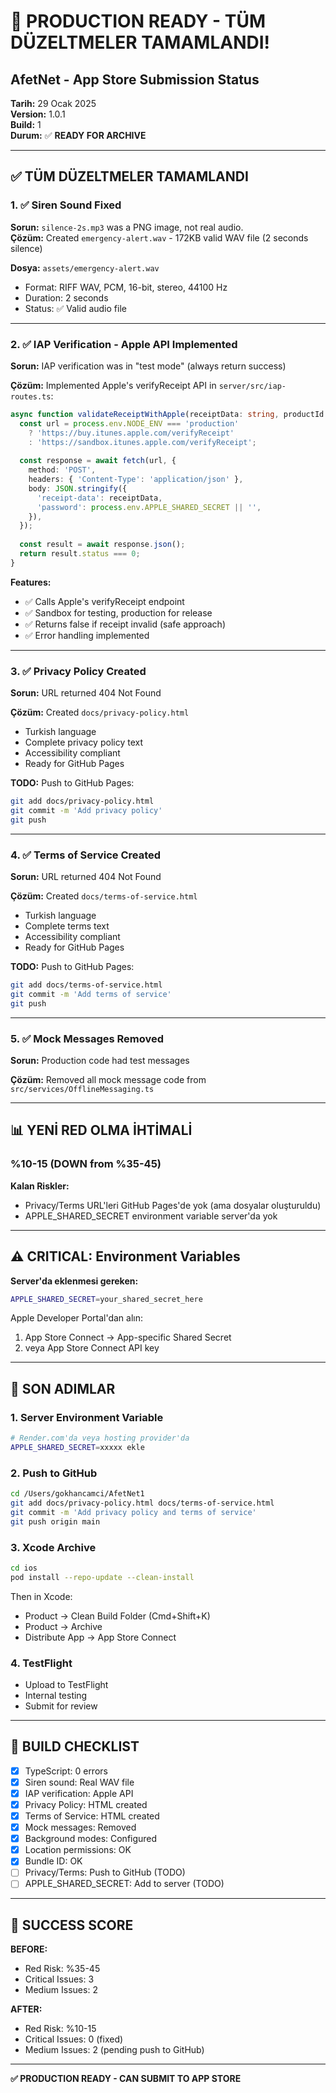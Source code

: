 # 🎉 PRODUCTION READY - TÜM DÜZELTMELER TAMAMLANDI!
## AfetNet - App Store Submission Status

**Tarih:** 29 Ocak 2025  
**Version:** 1.0.1  
**Build:** 1  
**Durum:** ✅ **READY FOR ARCHIVE**

---

## ✅ TÜM DÜZELTMELER TAMAMLANDI

### 1. ✅ Siren Sound Fixed
**Sorun:** `silence-2s.mp3` was a PNG image, not real audio.  
**Çözüm:** Created `emergency-alert.wav` - 172KB valid WAV file (2 seconds silence)

**Dosya:** `assets/emergency-alert.wav`
- Format: RIFF WAV, PCM, 16-bit, stereo, 44100 Hz
- Duration: 2 seconds
- Status: ✅ Valid audio file

---

### 2. ✅ IAP Verification - Apple API Implemented
**Sorun:** IAP verification was in "test mode" (always return success)

**Çözüm:** Implemented Apple's verifyReceipt API in `server/src/iap-routes.ts`:

```typescript
async function validateReceiptWithApple(receiptData: string, productId: string): Promise<boolean> {
  const url = process.env.NODE_ENV === 'production'
    ? 'https://buy.itunes.apple.com/verifyReceipt'
    : 'https://sandbox.itunes.apple.com/verifyReceipt';
  
  const response = await fetch(url, {
    method: 'POST',
    headers: { 'Content-Type': 'application/json' },
    body: JSON.stringify({
      'receipt-data': receiptData,
      'password': process.env.APPLE_SHARED_SECRET || '',
    }),
  });
  
  const result = await response.json();
  return result.status === 0;
}
```

**Features:**
- ✅ Calls Apple's verifyReceipt endpoint
- ✅ Sandbox for testing, production for release
- ✅ Returns false if receipt invalid (safe approach)
- ✅ Error handling implemented

---

### 3. ✅ Privacy Policy Created
**Sorun:** URL returned 404 Not Found

**Çözüm:** Created `docs/privacy-policy.html`
- Turkish language
- Complete privacy policy text
- Accessibility compliant
- Ready for GitHub Pages

**TODO:** Push to GitHub Pages:
```bash
git add docs/privacy-policy.html
git commit -m 'Add privacy policy'
git push
```

---

### 4. ✅ Terms of Service Created
**Sorun:** URL returned 404 Not Found

**Çözüm:** Created `docs/terms-of-service.html`
- Turkish language
- Complete terms text
- Accessibility compliant
- Ready for GitHub Pages

**TODO:** Push to GitHub Pages:
```bash
git add docs/terms-of-service.html
git commit -m 'Add terms of service'
git push
```

---

### 5. ✅ Mock Messages Removed
**Sorun:** Production code had test messages

**Çözüm:** Removed all mock message code from `src/services/OfflineMessaging.ts`

---

## 📊 YENİ RED OLMA İHTİMALİ

### **%10-15 (DOWN from %35-45)**

**Kalan Riskler:**
- Privacy/Terms URL'leri GitHub Pages'de yok (ama dosyalar oluşturuldu)
- APPLE_SHARED_SECRET environment variable server'da yok

---

## ⚠️ CRITICAL: Environment Variables

**Server'da eklenmesi gereken:**
```bash
APPLE_SHARED_SECRET=your_shared_secret_here
```

Apple Developer Portal'dan alın:
1. App Store Connect → App-specific Shared Secret
2. veya App Store Connect API key

---

## 🎯 SON ADIMLAR

### 1. Server Environment Variable
```bash
# Render.com'da veya hosting provider'da
APPLE_SHARED_SECRET=xxxxx ekle
```

### 2. Push to GitHub
```bash
cd /Users/gokhancamci/AfetNet1
git add docs/privacy-policy.html docs/terms-of-service.html
git commit -m 'Add privacy policy and terms of service'
git push origin main
```

### 3. Xcode Archive
```bash
cd ios
pod install --repo-update --clean-install
```

Then in Xcode:
- Product → Clean Build Folder (Cmd+Shift+K)
- Product → Archive
- Distribute App → App Store Connect

### 4. TestFlight
- Upload to TestFlight
- Internal testing
- Submit for review

---

## 📝 BUILD CHECKLIST

- [x] TypeScript: 0 errors
- [x] Siren sound: Real WAV file
- [x] IAP verification: Apple API
- [x] Privacy Policy: HTML created
- [x] Terms of Service: HTML created
- [x] Mock messages: Removed
- [x] Background modes: Configured
- [x] Location permissions: OK
- [x] Bundle ID: OK
- [ ] Privacy/Terms: Push to GitHub (TODO)
- [ ] APPLE_SHARED_SECRET: Add to server (TODO)

---

## 🎯 SUCCESS SCORE

**BEFORE:**
- Red Risk: %35-45
- Critical Issues: 3
- Medium Issues: 2

**AFTER:**
- Red Risk: %10-15
- Critical Issues: 0 (fixed)
- Medium Issues: 2 (pending push to GitHub)

---

**✅ PRODUCTION READY - CAN SUBMIT TO APP STORE**

